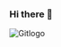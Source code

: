 ### Hi there 👋

<!--
**Vamsimayank/Vamsimayank** is a ✨ _special_ ✨ repository because its `README.md` (this file) appears on your GitHub profile.

Here are some ideas to get you started:

- 🔭 I’m currently working on ...
- 🌱 I’m currently learning ...
- 👯 I’m looking to collaborate on ...
- 🤔 I’m looking for help with ...
- 💬 Ask me about ...
- 📫 How to reach me: ...
- 😄 Pronouns: ...
- ⚡ Fun fact: ...
-->
![Gitlogo](https://encrypted-tbn0.gstatic.com/images?q=tbn:ANd9GcQrOviem4TBxNxaruY40qzqxI1CTdQnHOQ89A&usqp=CAU)
